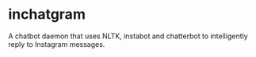 # inchatgram
A chatbot daemon that uses NLTK, instabot and chatterbot to intelligently reply to Instagram messages.
